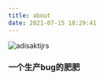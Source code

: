 ```yaml
---
title: about
date: 2021-07-15 18:29:41
---
```

<div class="about center mb-3">
  <!-- <img src="/images/1.jpg" alt="adisaktijrs" width="150" height="150" style="border-radius: 50%;"  /> -->
  <img src="/images/1.jpg" alt="adisaktijrs"/>
</div>  

### 一个生产bug的肥肥
